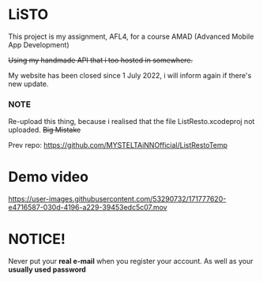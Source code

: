 # LiSTO
This project is my assignment, AFL4, for a course AMAD (Advanced Mobile App Development)

~~Using my ~~handmade~~ API that i too hosted in somewhere.~~

My website has been closed since 1 July 2022, i will inform again if there's new update.

### NOTE

Re-upload this thing, because i realised that the file ListResto.xcodeproj not uploaded. ~~Big Mistake~~

Prev repo: https://github.com/MYSTELTAiNNOfficial/ListRestoTemp

# Demo video
https://user-images.githubusercontent.com/53290732/171777620-e4716587-030d-4196-a229-39453edc5c07.mov

# NOTICE!
Never put your **real e-mail** when you register your account. As well as your **usually used password**
